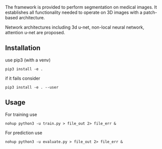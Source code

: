 The framework is provided to perform segmentation on medical images. It establishes all functionality needed to operate on 3D images with a patch-based architecture.

Network architectures including 3d u-net, non-local neural network, attention u-net are proposed.

## Installation

use pip3 (with a venv)

    pip3 install -e .

if it fails consider

    pip3 install -e . --user
    
## Usage

For training use

    nohup python3 -u train.py > file_out 2> file_err &
    
For prediction use

    nohup python3 -u evaluate.py > file_out 2> file_err &

